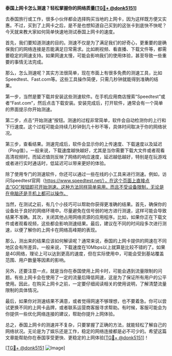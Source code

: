 **泰国上网卡怎么测速？轻松掌握你的网络质量[[TG💪+ @donk5151](https://t.me/s/donk5151)]**

去泰国旅行或工作，很多小伙伴都会选择购买当地的上网卡，因为这样既方便又实惠。不过，买到了上网卡之后，是不是也想知道自己买到的这张卡到底快不快呢？今天就来教大家如何简单快速地测试泰国上网卡的速度。

首先，我们要知道测速的目的。测速不仅是为了满足我们的好奇心，更重要的是确保我们的网络连接是否能满足日常需求。比如刷视频、看直播、下载文件等，都需要稳定的网速支持。如果网速太慢，可能会影响我们的使用体验，甚至导致一些重要的事情无法完成。

那么，怎么测速呢？其实方法很简单，现在市面上有很多免费的测速工具，比如Speedtest、Fast.com等。这些工具操作简便，只需几秒钟就能得到准确的结果。

第一步，当然是要下载并安装这些测速软件。在手机应用商店搜索“Speedtest”或者“Fast.com”，然后点击下载安装。安装完成后，打开软件，通常会有一个简单的界面提示你开始测速。

第二步，点击“开始测速”按钮。测速的过程非常简单，软件会自动检测你的上行和下行速度。这个过程可能会持续几秒钟到几十秒不等，具体时间取决于你的网络状况。

第三步，查看结果。测速完成后，软件会显示你的上传速度、下载速度以及延迟（Ping值）。一般来说，下载速度越快越好，尤其是当你需要下载大文件或者观看高清视频时。而延迟值则反映了网络的响应速度，延迟越低越好，特别是在玩游戏或者进行实时通话时，低延迟可以带来更好的体验。

除了使用专门的测速软件，你还可以通过一些在线的小工具来进行测速。例如，访问Speedtest官网（https://www.speedtest.net/），在这个页面上直接点击“GO”按钮即可开始测速。这种方法同样简单易用，而且不受设备限制，无论是在电脑还是手机上都可以操作。

当然，在测试之前，有几个小技巧可以帮助你获得更准确的结果。首先，确保你的设备处于良好的网络环境中。尽量避免在信号弱的地方进行测速，这样可能会导致结果不准确。其次，关闭其他占用网络资源的应用程序。比如，如果你正在下载文件或者观看视频，这些都会影响测速结果。最后，建议在不同的时间段多次进行测速，以便了解你的上网卡在网络高峰期的表现。

那么，测出来的结果应该如何解读呢？通常来说，泰国的上网卡提供的网速在不同地区会有所差异。一般来说，下载速度在10Mbps以上就算是比较不错的了。如果是4G网络，理论上可以达到更高的速度，但在实际使用中，可能会受到基站覆盖范围、用户数量等因素的影响。

另外，还要注意一点，就是当你在泰国使用上网卡时，可能会遇到流量限制的问题。有些上网卡会在使用了一定的流量后降低网速，这是为了保证所有用户的公平使用。因此，在购买上网卡之前，一定要仔细阅读相关的使用说明，了解清楚流量限制的具体情况。

最后，如果你对测速结果不满意，或者觉得网速不够理想，也不要着急。你可以尝试更换不同的上网卡品牌，或者联系运营商客服寻求帮助。有时候，客服可能会为你提供一些优化网络连接的建议，帮助你提升上网体验。

总之，泰国上网卡的测速并不复杂，只要掌握了正确的方法，就能轻松了解自己的网络状况。无论是为了娱乐还是工作，稳定的网络连接都是必不可少的。希望这篇文章能帮助你在泰国享受更快、更稳定的上网体验[[TG💪+ @donk5151](https://t.me/s/donk5151)]！

[[TG💪+ @donk5151](https://t.me/s/donk5151) ![Image](https://i.postimg.cc/rwNCRYN7/Snipaste-2025-04-30-17-27-05.png)]